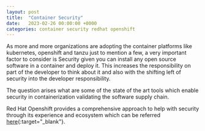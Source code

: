 ```yaml
---
layout: post
title:  "Container Security"
date:   2023-02-26 00:00:00 +0000
categories: container security redhat openshift
---
```

As more and more organizations are adopting the container platforms like kubernetes, openshift and tanzu just to mention a few, a very important factor to consider is Security given you can install any open source software in a container and deploy it. This increases the responsibility on part of the developer to think about it and also with the shifting left of security into the developer responsibility.

The question arises what are some of the state of the art tools which enable security in containerization validating the software supply chain.

Red Hat Openshift provides a comprehensive approach to help with security through its experience and ecosystem which can be referred [here](https://www.redhat.com/en/technologies/cloud-computing/openshift/security){:target="_blank"}.